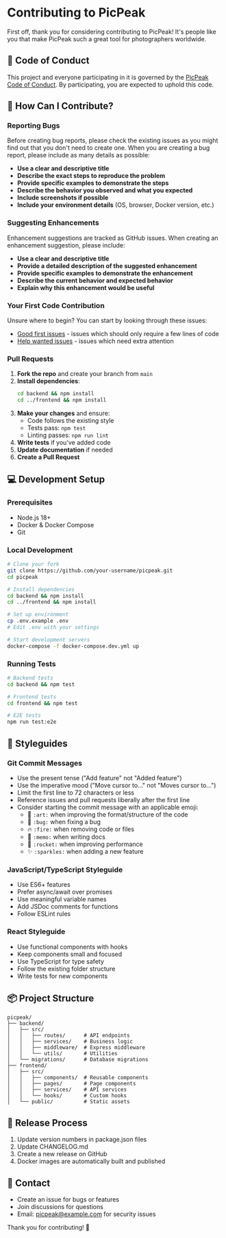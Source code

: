 # Contributing to PicPeak

First off, thank you for considering contributing to PicPeak! It's people like you that make PicPeak such a great tool for photographers worldwide.

## 🤝 Code of Conduct

This project and everyone participating in it is governed by the [PicPeak Code of Conduct](CODE_OF_CONDUCT.md). By participating, you are expected to uphold this code.

## 🎯 How Can I Contribute?

### Reporting Bugs

Before creating bug reports, please check the existing issues as you might find out that you don't need to create one. When you are creating a bug report, please include as many details as possible:

* **Use a clear and descriptive title**
* **Describe the exact steps to reproduce the problem**
* **Provide specific examples to demonstrate the steps**
* **Describe the behavior you observed and what you expected**
* **Include screenshots if possible**
* **Include your environment details** (OS, browser, Docker version, etc.)

### Suggesting Enhancements

Enhancement suggestions are tracked as GitHub issues. When creating an enhancement suggestion, please include:

* **Use a clear and descriptive title**
* **Provide a detailed description of the suggested enhancement**
* **Provide specific examples to demonstrate the enhancement**
* **Describe the current behavior and expected behavior**
* **Explain why this enhancement would be useful**

### Your First Code Contribution

Unsure where to begin? You can start by looking through these issues:

* [Good first issues](https://github.com/the-luap/picpeak/labels/good%20first%20issue) - issues which should only require a few lines of code
* [Help wanted issues](https://github.com/the-luap/picpeak/labels/help%20wanted) - issues which need extra attention

### Pull Requests

1. **Fork the repo** and create your branch from `main`
2. **Install dependencies**:
   ```bash
   cd backend && npm install
   cd ../frontend && npm install
   ```
3. **Make your changes** and ensure:
   - Code follows the existing style
   - Tests pass: `npm test`
   - Linting passes: `npm run lint`
4. **Write tests** if you've added code
5. **Update documentation** if needed
6. **Create a Pull Request**

## 💻 Development Setup

### Prerequisites

- Node.js 18+
- Docker & Docker Compose
- Git

### Local Development

```bash
# Clone your fork
git clone https://github.com/your-username/picpeak.git
cd picpeak

# Install dependencies
cd backend && npm install
cd ../frontend && npm install

# Set up environment
cp .env.example .env
# Edit .env with your settings

# Start development servers
docker-compose -f docker-compose.dev.yml up
```

### Running Tests

```bash
# Backend tests
cd backend && npm test

# Frontend tests
cd frontend && npm test

# E2E tests
npm run test:e2e
```

## 📝 Styleguides

### Git Commit Messages

* Use the present tense ("Add feature" not "Added feature")
* Use the imperative mood ("Move cursor to..." not "Moves cursor to...")
* Limit the first line to 72 characters or less
* Reference issues and pull requests liberally after the first line
* Consider starting the commit message with an applicable emoji:
  * 🎨 `:art:` when improving the format/structure of the code
  * 🐛 `:bug:` when fixing a bug
  * 🔥 `:fire:` when removing code or files
  * 📝 `:memo:` when writing docs
  * 🚀 `:rocket:` when improving performance
  * ✨ `:sparkles:` when adding a new feature

### JavaScript/TypeScript Styleguide

* Use ES6+ features
* Prefer async/await over promises
* Use meaningful variable names
* Add JSDoc comments for functions
* Follow ESLint rules

### React Styleguide

* Use functional components with hooks
* Keep components small and focused
* Use TypeScript for type safety
* Follow the existing folder structure
* Write tests for new components

## 📦 Project Structure

```
picpeak/
├── backend/
│   ├── src/
│   │   ├── routes/      # API endpoints
│   │   ├── services/    # Business logic
│   │   ├── middleware/  # Express middleware
│   │   └── utils/       # Utilities
│   └── migrations/      # Database migrations
├── frontend/
│   ├── src/
│   │   ├── components/  # Reusable components
│   │   ├── pages/       # Page components
│   │   ├── services/    # API services
│   │   └── hooks/       # Custom hooks
│   └── public/          # Static assets
```

## 🔄 Release Process

1. Update version numbers in package.json files
2. Update CHANGELOG.md
3. Create a new release on GitHub
4. Docker images are automatically built and published

## 📮 Contact

- Create an issue for bugs or features
- Join discussions for questions
- Email: picpeak@example.com for security issues

Thank you for contributing! 🎉